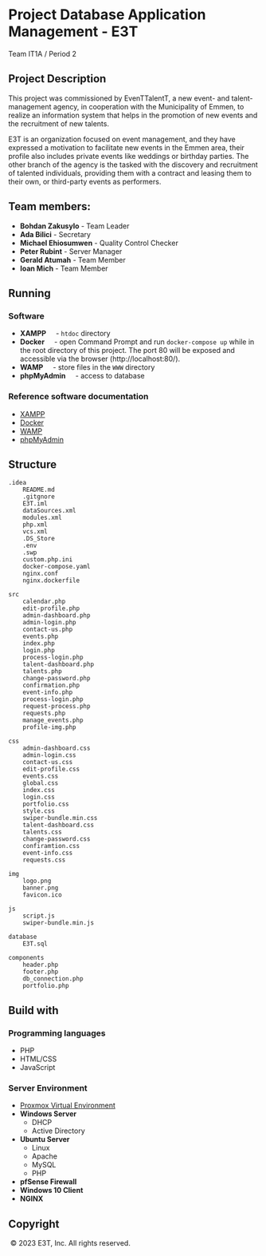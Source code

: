 # Project Database Application Management - E3T
Team IT1A / Period 2

## Project Description
This project was commissioned by EvenTTalentT, a new event- and talent-management agency, in cooperation with the Municipality of Emmen, to realize an information system that helps in the promotion of new events and the recruitment of new talents.  

E3T is an organization focused on event management, and they have expressed a motivation to facilitate new events in the Emmen area, their profile also includes private events like weddings or birthday parties. The other branch of the agency is the tasked with the discovery and recruitment of talented individuals, providing them with a contract and leasing them to their own, or third-party events as performers. 

## Team members:
* **Bohdan Zakusylo** - Team Leader
* **Ada Bilici** - Secretary
* **Michael Ehiosumwen** - Quality Control Checker
* **Peter Rubint** - Server Manager
* **Gerald Atumah** - Team Member
* **Ioan Mich** - Team Member

## Running
### Software
* **XAMPP**
    - `htdoc` directory
* **Docker**
    - open Command Prompt and run `docker-compose up` while in the root directory of this project. The port 80 will be exposed and accessible via the browser (http://localhost:80/).
* **WAMP**
    - store files in the `WWW` directory
* **phpMyAdmin**
    - access to database
### Reference software documentation
* [XAMPP](https://www.apachefriends.org/docs/)
* [Docker](https://docs.docker.com/)
* [WAMP](https://www.wampserver.com/en/category/documentation-en/)
* [phpMyAdmin](https://www.phpmyadmin.net/docs/)

## Structure
```
.idea
    README.md
    .gitgnore
    E3T.iml
    dataSources.xml
    modules.xml
    php.xml
    vcs.xml
    .DS_Store
    .env
    .swp
    custom.php.ini
    docker-compose.yaml
    nginx.conf
    nginx.dockerfile

src
    calendar.php
    edit-profile.php
    admin-dashboard.php
    admin-login.php
    contact-us.php
    events.php
    index.php
    login.php
    process-login.php
    talent-dashboard.php
    talents.php
    change-password.php
    confirmation.php
    event-info.php
    process-login.php
    request-process.php
    requests.php
    manage_events.php
    profile-img.php

css
    admin-dashboard.css
    admin-login.css
    contact-us.css
    edit-profile.css
    events.css
    global.css
    index.css
    login.css
    portfolio.css
    style.css
    swiper-bundle.min.css
    talent-dashboard.css
    talents.css
    change-password.css
    confiramtion.css
    event-info.css
    requests.css

img
    logo.png
    banner.png
    favicon.ico

js
    script.js
    swiper-bundle.min.js

database
    E3T.sql

components
    header.php
    footer.php
    db_connection.php
    portfolio.php

```

## Build with

### Programming languages
* PHP
* HTML/CSS
* JavaScript

### Server Environment
* [Proxmox Virtual Environment](https://www.proxmox.com/en/)
* **Windows Server**
    - DHCP
    - Active Directory
* **Ubuntu Server**
    - Linux
    - Apache
    - MySQL
    - PHP
* **pfSense Firewall**
* **Windows 10 Client**
* **NGINX**

## Copyright
 © 2023 E3T, Inc. All rights reserved.